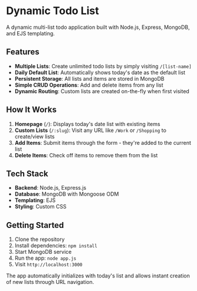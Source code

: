 # Dynamic Todo List

A dynamic multi-list todo application built with Node.js, Express, MongoDB, and EJS templating.

## Features

- **Multiple Lists**: Create unlimited todo lists by simply visiting `/[list-name]`
- **Daily Default List**: Automatically shows today's date as the default list
- **Persistent Storage**: All lists and items are stored in MongoDB
- **Simple CRUD Operations**: Add and delete items from any list
- **Dynamic Routing**: Custom lists are created on-the-fly when first visited

## How It Works

1. **Homepage** (`/`): Displays today's date list with existing items
2. **Custom Lists** (`/:slug`): Visit any URL like `/Work` or `/Shopping` to create/view lists
3. **Add Items**: Submit items through the form - they're added to the current list
4. **Delete Items**: Check off items to remove them from the list

## Tech Stack

- **Backend**: Node.js, Express.js
- **Database**: MongoDB with Mongoose ODM
- **Templating**: EJS
- **Styling**: Custom CSS

## Getting Started

1. Clone the repository
2. Install dependencies: `npm install`
3. Start MongoDB service
4. Run the app: `node app.js`
5. Visit `http://localhost:3000`

The app automatically initializes with today's list and allows instant creation of new lists through URL navigation.